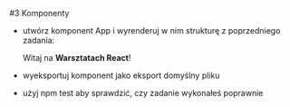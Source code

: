 #3 Komponenty

- utwórz komponent App i wyrenderuj w nim strukturę z poprzedniego zadania:

    <p>
      Witaj na <b>Warsztatach React</b>!
    </p> 

- wyeksportuj komponent jako eksport domyślny pliku    

- użyj npm test aby sprawdzić, czy zadanie wykonałeś poprawnie